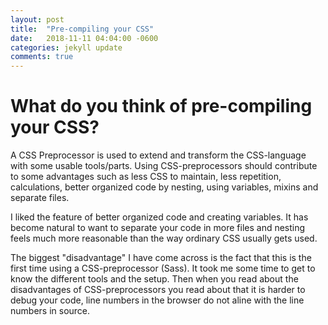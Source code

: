 ```yaml
---
layout: post
title:  "Pre-compiling your CSS"
date:   2018-11-11 04:04:00 -0600
categories: jekyll update
comments: true
---
```


# What do you think of pre-compiling your CSS?

A CSS Preprocessor is used to extend and transform the CSS-language with some usable tools/parts.
Using CSS-preprocessors should contribute to some advantages such as less CSS to maintain, less repetition, calculations, better organized code by nesting, using variables, mixins and separate files. 

I liked the feature of better organized code and creating variables. It has become natural to want to separate your code in more files and nesting feels much more reasonable than the way ordinary CSS usually gets used.

The biggest "disadvantage" I have come across is the fact that this is the first time using a CSS-preprocessor (Sass). It took me some time to get to know the different tools and the setup. Then when you read about the disadvantages of CSS-preprocessors you read about that it is harder to debug your code, line numbers in the browser do not aline with the line numbers in source. 
